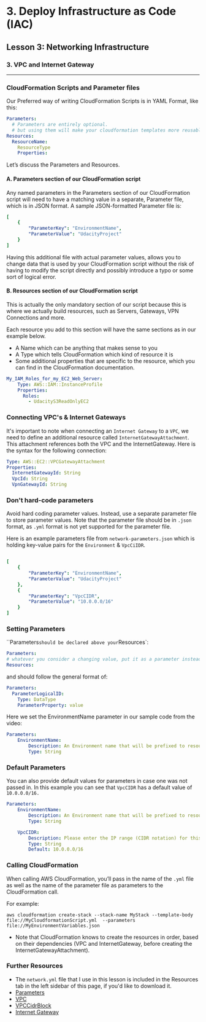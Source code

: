# 3. Deploy Infrastructure as Code (IAC)

## Lesson 3: Networking Infrastructure


### 3. VPC and Internet Gateway

___

### CloudFormation Scripts and Parameter files
Our Preferred way of writing CloudFormation Scripts is in YAML Format, like this:
```yml
Parameters:
  # Parameters are entirely optional.
  # but using them will make your cloudformation templates more reusable
Resources:
  ResourceName:
    ResourceType
    Properties: 
```
Let’s discuss the Parameters and Resources.

#### A. Parameters section of our CloudFormation script
Any named parameters in the Parameters section of our CloudFormation script will need to have a matching value in a separate, Parameter file, which is in JSON format. A sample JSON-formatted Parameter file is:
```yml
[
    {
        "ParameterKey": "EnvironmentName",
        "ParameterValue": "UdacityProject"
    }
]
```

Having this additional file with actual parameter values, allows you to change data that is used by your CloudFormation script without the risk of having to modify the script directly and possibly introduce a typo or some sort of logical error.

#### B. Resources section of our CloudFormation script
This is actually the only mandatory section of our script because this is where we actually build resources, such as Servers, Gateways, VPN Connections and more.

Each resource you add to this section will have the same sections as in our example below.

* A Name which can be anything that makes sense to you
* A Type which tells CloudFormation which kind of resource it is
* Some additional properties that are specific to the resource, which you can find in the CloudFormation documentation.
```yml
My_IAM_Roles_for_my_EC2_Web_Server:
    Type: AWS::IAM::InstanceProfile
    Properties: 
      Roles:
        - UdacityS3ReadOnlyEC2
```

### Connecting VPC's & Internet Gateways
It's important to note when connecting an `Internet Gateway` to a `VPC`, we need to define an additional resource called `InternetGatewayAttachment`. This attachment references both the VPC and the InternetGateway. Here is the syntax for the following connection:
```yml
Type: AWS::EC2::VPCGatewayAttachment
Properties: 
  InternetGatewayId: String
  VpcId: String
  VpnGatewayId: String
```

### Don't hard-code parameters
Avoid hard coding parameter values. Instead, use a separate parameter file to store parameter values. Note that the parameter file should be in `.json` format, as `.yml` format is not yet supported for the parameter file.

Here is an example parameters file from `network-parameters.json` which is holding key-value pairs for the `Environment` & `VpcCiIDR`.
``` yml

[
    {
        "ParameterKey": "EnvironmentName",
        "ParameterValue": "UdacityProject"
    },
    {
        "ParameterKey": "VpcCIDR",
        "ParameterValue": "10.0.0.0/16"
    }
]
```


### Setting Parameters
``Parameters` should be declared above your `Resources`:

```yml
Parameters:
# whatever you consider a changing value, put it as a parameter instead of hard-coding it into your script
Resources:
```

and should follow the general format of:
```yml
Parameters:
  ParameterLogicalID:
    Type: DataType
    ParameterProperty: value
```

Here we set the EnvironmentName parameter in our sample code from the video:
``` yml
Parameters:
    EnvironmentName:
        Description: An Environment name that will be prefixed to resources
        Type: String
```

### Default Parameters
You can also provide default values for parameters in case one was not passed in. In this example you can see that `VpcCIDR` has a default value of `10.0.0.0/16.`

```yml
Parameters:
    EnvironmentName:
        Description: An Environment name that will be prefixed to resources
        Type: String

    VpcCIDR:
        Description: Please enter the IP range (CIDR notation) for this
        Type: String
        Default: 10.0.0.0/16
```


### Calling CloudFormation
When calling AWS CloudFormation, you’ll pass in the name of the `.yml` file as well as the name of the parameter file as parameters to the CloudFormation call.

For example:

`aws cloudformation create-stack --stack-name MyStack --template-body file://MyCloudformationScript.yml  --parameters file://MyEnvironmentVariables.json` 

* Note that CloudFormation knows to create the resources in order, based on their dependencies (VPC and InternetGateway, before creating the InternetGatewayAttachment).

### Further Resources
* The `network.yml` file that I use in this lesson is included in the Resources tab in the left sidebar of this page, if you'd like to download it.
* [Parameters](https://docs.aws.amazon.com/AWSCloudFormation/latest/UserGuide/parameters-section-structure.html)
* [VPC](https://docs.aws.amazon.com/AWSCloudFormation/latest/UserGuide/aws-resource-ec2-vpc.html)
* [VPCCidrBlock](https://docs.aws.amazon.com/AWSCloudFormation/latest/UserGuide/aws-resource-ec2-vpccidrblock.html)
* [Internet Gateway](https://docs.aws.amazon.com/AWSCloudFormation/latest/UserGuide/aws-resource-ec2-internetgateway.html)